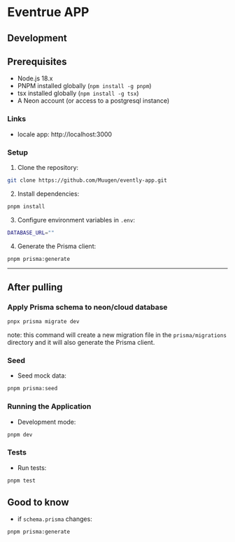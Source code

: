 # Eventrue APP

## Development

## Prerequisites

- Node.js 18.x
- PNPM installed globally (`npm install -g pnpm`)
- tsx installed globally (`npm install -g tsx`)
- A Neon account (or access to a postgresql instance)

### Links

- locale app: http://localhost:3000

### Setup

1. Clone the repository:

```bash
git clone https://github.com/Muugen/evently-app.git
```

2. Install dependencies:

```bash
pnpm install
```

3. Configure environment variables in `.env`:

```bash
DATABASE_URL=""
```

4. Generate the Prisma client:

```bash
pnpm prisma:generate
```

---

## After pulling

### Apply Prisma schema to neon/cloud database

```bash
pnpx prisma migrate dev
```

note: this command will create a new migration file in the `prisma/migrations` directory and it will also generate the Prisma client.

### Seed

- Seed mock data:

```bash
pnpm prisma:seed
```

### Running the Application

- Development mode:

```bash
pnpm dev
```

### Tests

- Run tests:

```bash
pnpm test
```

## Good to know

- if `schema.prisma` changes:

```bash
pnpm prisma:generate
```
